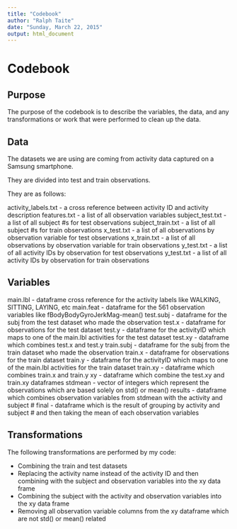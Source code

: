 ```yaml
---
title: "Codebook"
author: "Ralph Taite"
date: "Sunday, March 22, 2015"
output: html_document
---
```


# Codebook

## Purpose

The purpose of the codebook is to describe the variables, the data, and any transformations or work that were performed to clean up the data.

## Data

The datasets we are using are coming from activity data captured on a Samsung smartphone.  

They are divided into test and train observations.

They are as follows:

activity_labels.txt - a cross reference between activity ID and activity description
features.txt - a list of all observation variables
subject_test.txt - a list of all subject #s for test observations
subject_train.txt - a list of all subject #s for train observations
x_test.txt - a list of all observations by observation variable for test observations
x_train.txt - a list of all observations by observation variable for train observations 
y_test.txt - a list of all activity IDs by observation for test observations
y_test.txt - a list of all activity IDs by observation for train observations

## Variables

main.lbl  - dataframe cross reference for the activity labels like WALKING, SITTING, LAYING, etc
main.feat - dataframe for the 561 observation variables like fBodyBodyGyroJerkMag-mean()
test.subj - dataframe for the subj from the test dataset who made the observation
test.x    - dataframe for observations for the test dataset
test.y    - dataframe for the activityID which maps to one of the main.lbl activities for the test dataset
test.xy   - dataframe which combines test.x and test.y
train.subj - dataframe for the subj from the train dataset who made the observation
train.x    - dataframe for observations for the train dataset
train.y    - dataframe for the activityID which maps to one of the main.lbl activities for the train dataset
train.xy   - dataframe which combines train.x and train.y
xy        - dataframe which combine the test.xy and train.xy dataframes
stdmean   - vector of integers which represent the observations which are based solely on std() or mean()
results   - dataframe which combines observation variables from stdmean with the activity and subject #
final     - dataframe which is the result of grouping by activity and subject # and then taking the mean of each observation variables

## Transformations

The following transformations are performed by my code:

*  Combining the train and test datasets
*  Replacing the activity name instead of the activity ID and then combining with the subject and observation variables into the xy data frame
*  Combining the subject with the activity and observation variables into the xy data frame
*  Removing all observation variable columns from the xy dataframe which are not std() or mean() related
